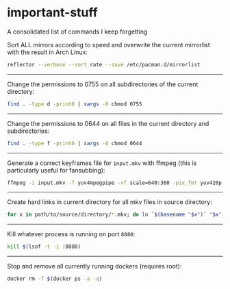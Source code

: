 # important-stuff
A consolidated list of commands I keep forgetting

Sort ALL mirrors according to speed and overwrite the current mirrorlist with the result in Arch Linux:
```bash
reflector --verbose --sort rate --save /etc/pacman.d/mirrorlist
```
---

Change the permissions to 0755 on all subdirectories of the current directory:
```bash
find . -type d -print0 | xargs -0 chmod 0755
```
---

Change the permissions to 0644 on all files in the current directory and subdirectories:
```bash
find . -type f -print0 | xargs -0 chmod 0644
```
---

Generate a correct keyframes file for `input.mkv` with ffmpeg (this is particularly useful for fansubbing):
```bash
ffmpeg -i input.mkv -f yuv4mpegpipe -vf scale=640:360 -pix_fmt yuv420p -vsync drop - | scxvid input_keyframes.log
```
---

Create hard links in current directory for all mkv files in source directory:
```bash
for x in path/to/source/directory/*.mkv; do ln `$(basename "$x")` "$x"; done
```
---

Kill whatever process is running on port `8080`:
```bash
kill $(lsof -t -i :8080)
```
---

Stop and remove all currently running dockers (requires root):
```bash
docker rm -f $(docker ps -a -q)
```
